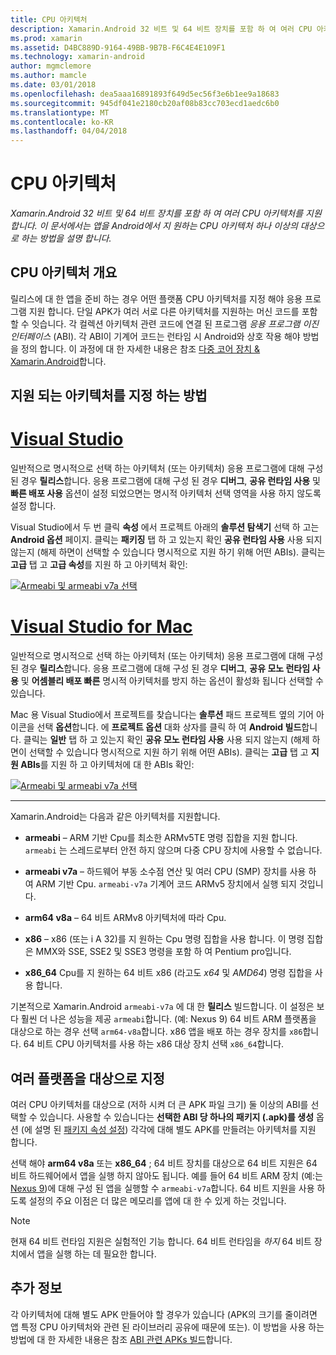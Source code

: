 ```yaml
---
title: CPU 아키텍처
description: Xamarin.Android 32 비트 및 64 비트 장치를 포함 하 여 여러 CPU 아키텍처를 지원 합니다. 이 문서에서는 앱을 Android에서 지 원하는 CPU 아키텍처 하나 이상의 대상으로 하는 방법을 설명 합니다.
ms.prod: xamarin
ms.assetid: D4BC889D-9164-49BB-9B7B-F6C4E4E109F1
ms.technology: xamarin-android
author: mgmclemore
ms.author: mamcle
ms.date: 03/01/2018
ms.openlocfilehash: dea5aaa16891893f649d5ec56f3e6b1ee9a18683
ms.sourcegitcommit: 945df041e2180cb20af08b83cc703ecd1aedc6b0
ms.translationtype: MT
ms.contentlocale: ko-KR
ms.lasthandoff: 04/04/2018
---
```

# <a name="cpu-architectures"></a>CPU 아키텍처

_Xamarin.Android 32 비트 및 64 비트 장치를 포함 하 여 여러 CPU 아키텍처를 지원 합니다. 이 문서에서는 앱을 Android에서 지 원하는 CPU 아키텍처 하나 이상의 대상으로 하는 방법을 설명 합니다._

## <a name="cpu-architectures-overview"></a>CPU 아키텍처 개요

릴리스에 대 한 앱을 준비 하는 경우 어떤 플랫폼 CPU 아키텍처를 지정 해야 응용 프로그램 지원 합니다. 단일 APK가 여러 서로 다른 아키텍처를 지원하는 머신 코드를 포함할 수 잇습니다. 각 컬렉션 아키텍처 관련 코드에 연결 된 프로그램 *응용 프로그램 이진 인터페이스* (ABI). 각 ABI이 기계어 코드는 런타임 시 Android와 상호 작용 해야 방법을 정의 합니다.
이 과정에 대 한 자세한 내용은 참조 [다중 코어 장치 &amp; Xamarin.Android](~/android/deploy-test/multicore-devices.md)합니다.


## <a name="how-to-specify-supported-architectures"></a>지원 되는 아키텍처를 지정 하는 방법

# <a name="visual-studiotabvswin"></a>[Visual Studio](#tab/vswin)

일반적으로 명시적으로 선택 하는 아키텍처 (또는 아키텍처) 응용 프로그램에 대해 구성 된 경우 **릴리스**합니다. 응용 프로그램에 대해 구성 된 경우 **디버그**, **공유 런타임 사용** 및 **빠른 배포 사용** 옵션이 설정 되었으면는 명시적 아키텍처 선택 영역을 사용 하지 않도록 설정 합니다.

Visual Studio에서 두 번 클릭 **속성** 에서 프로젝트 아래의 **솔루션 탐색기** 선택 하 고는 **Android 옵션** 페이지. 클릭는 **패키징** 탭 하 고 있는지 확인 **공유 런타임 사용** 사용 되지 않는지 (해제 하면이 선택할 수 있습니다 명시적으로 지원 하기 위해 어떤 ABIs). 클릭는 **고급** 탭 고 **고급 속성**를 지원 하 고 아키텍처 확인:

[![Armeabi 및 armeabi v7a 선택](cpu-architectures-images/vs/01-abi-selections-sml.png)](cpu-architectures-images/vs/01-abi-selections.png#lightbox)

# <a name="visual-studio-for-mactabvsmac"></a>[Visual Studio for Mac](#tab/vsmac)

일반적으로 명시적으로 선택 하는 아키텍처 (또는 아키텍처) 응용 프로그램에 대해 구성 된 경우 **릴리스**합니다. 응용 프로그램에 대해 구성 된 경우 **디버그**, **공유 모노 런타임 사용** 및 **어셈블리 배포 빠른** 명시적 아키텍처를 방지 하는 옵션이 활성화 됩니다 선택할 수 있습니다.

Mac 용 Visual Studio에서 프로젝트를 찾습니다는 **솔루션** 패드 프로젝트 옆의 기어 아이콘을 선택 **옵션**합니다. 에 **프로젝트 옵션** 대화 상자를 클릭 하 여 **Android 빌드**합니다. 클릭는 **일반** 탭 하 고 있는지 확인 **공유 모노 런타임 사용** 사용 되지 않는지 (해제 하면이 선택할 수 있습니다 명시적으로 지원 하기 위해 어떤 ABIs). 클릭는 **고급** 탭 고 **지원 ABIs**를 지원 하 고 아키텍처에 대 한 ABIs 확인:

[![Armeabi 및 armeabi v7a 선택](cpu-architectures-images/xs/01-abi-selections-sml.png)](cpu-architectures-images/xs/01-abi-selections.png#lightbox)

-----


Xamarin.Android는 다음과 같은 아키텍처를 지원합니다.

-   **armeabi** &ndash; ARM 기반 Cpu를 최소한 ARMv5TE 명령 집합을 지원 합니다. `armeabi` 는 스레드로부터 안전 하지 않으며 다중 CPU 장치에 사용할 수 없습니다.

-   **armeabi v7a** &ndash; 하드웨어 부동 소수점 연산 및 여러 CPU (SMP) 장치를 사용 하 여 ARM 기반 Cpu. `armeabi-v7a` 기계어 코드 ARMv5 장치에서 실행 되지 것입니다.

-   **arm64 v8a** &ndash; 64 비트 ARMv8 아키텍처에 따라 Cpu.

-   **x86** &ndash; x86 (또는 i A 32)를 지 원하는 Cpu 명령 집합을 사용 합니다. 이 명령 집합은 MMX와 SSE, SSE2 및 SSE3 명령을 포함 하 여 Pentium pro입니다.

-   **x86_64** Cpu를 지 원하는 64 비트 x86 (라고도 *x64* 및 *AMD64*) 명령 집합을 사용 합니다.

기본적으로 Xamarin.Android `armeabi-v7a` 에 대 한 **릴리스** 빌드합니다. 이 설정은 보다 훨씬 더 나은 성능을 제공 `armeabi`합니다. (예: Nexus 9) 64 비트 ARM 플랫폼을 대상으로 하는 경우 선택 `arm64-v8a`합니다. x86 앱을 배포 하는 경우 장치를 `x86`합니다. 64 비트 CPU 아키텍처를 사용 하는 x86 대상 장치 선택 `x86_64`합니다.

## <a name="targeting-multiple-platforms"></a>여러 플랫폼을 대상으로 지정

여러 CPU 아키텍처를 대상으로 (저하 시켜 더 큰 APK 파일 크기) 둘 이상의 ABI를 선택할 수 있습니다. 사용할 수 있습니다는 **선택한 ABI 당 하나의 패키지 (.apk)를 생성** 옵션 (에 설명 된 [패키지 속성 설정](~/android/deploy-test/release-prep/index.md#Set_Packaging_Properties)) 각각에 대해 별도 APK를 만들려는 아키텍처를 지원 합니다.

선택 해야 **arm64 v8a** 또는 **x86_64** ; 64 비트 장치를 대상으로 64 비트 지원은 64 비트 하드웨어에서 앱을 실행 하지 않아도 됩니다. 예를 들어 64 비트 ARM 장치 (예:는 [Nexus 9](http://www.google.com/nexus/9/))에 대해 구성 된 앱을 실행할 수 `armeabi-v7a`합니다. 64 비트 지원을 사용 하도록 설정의 주요 이점은 더 많은 메모리를 앱에 대 한 수 있게 하는 것입니다.

> [!NOTE]
> 현재 64 비트 런타임 지원은 실험적인 기능 합니다. 64 비트 런타임을 *하지* 64 비트 장치에서 앱을 실행 하는 데 필요한 합니다. 

## <a name="additional-information"></a>추가 정보

각 아키텍처에 대해 별도 APK 만들어야 할 경우가 있습니다 (APK의 크기를 줄이려면 앱 특정 CPU 아키텍처와 관련 된 라이브러리 공유에 때문에 또는).
이 방법을 사용 하는 방법에 대 한 자세한 내용은 참조 [ABI 관련 APKs 빌드](~/android/deploy-test/building-apps/abi-specific-apks.md)합니다.

